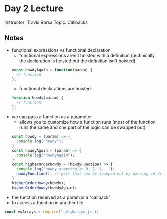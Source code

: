 # Day 2 Lecture
Instructor: Travis Borsa
Topic: Callbacks

## Notes
* functional expressions vs functional declaration
  * functional expressions aren't hoisted with a definition (technically the declaration is hoisted but the definition isn't hoisted)
  ```javascript
  const howdyAgain = function(param) {
    // function
  };
  ```
  * functional declarations are hoisted
  ```javascript
  function howdy(param) {
    // function
  };
  ```
* we can pass a function as a parameter
  * allows you to customize how a function runs (most of the function runs the same and one part of the logic can be swapped out)
  ```javascript
  const howdy = (param) => {
    console.log("howdy");
  }
  const howdyAgain = (param) => {
    console.log("howdyAgain");
  }
  const higherOrderHowdy = (howdyFunction) => {
    console.log("howdy starting in 3, 2, 1...");
    howdyFunction(); // part that can be swapped out by passing in different functions as a param
  }
  higherOrderHowdy(howdy);
  higherOrderHowdy(howdyAgain);
  ```
* the function received as a param is a "callback"
* to access a function in another file
```javascript
const eqArrays = require('./eqArrays.js');
```